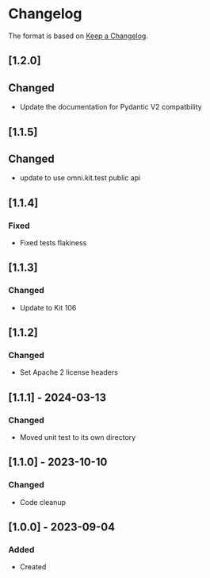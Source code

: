 ﻿# Changelog
The format is based on [Keep a Changelog](https://keepachangelog.com/en/1.0.0/).

## [1.2.0]
## Changed
- Update the documentation for Pydantic V2 compatbility

## [1.1.5]
## Changed
- update to use omni.kit.test public api

## [1.1.4]
### Fixed
- Fixed tests flakiness

## [1.1.3]
### Changed
- Update to Kit 106

## [1.1.2]
### Changed
- Set Apache 2 license headers

## [1.1.1] - 2024-03-13
### Changed
- Moved unit test to its own directory

## [1.1.0] - 2023-10-10
### Changed
- Code cleanup

## [1.0.0] - 2023-09-04
### Added
- Created
